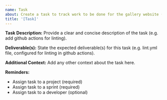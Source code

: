 ```yaml
---
name: Task
about: Create a task to track work to be done for the gallery website (internal use)!
title: '[Task]'
---
```


**Task Description:**
Provide a clear and concise description of the task (e.g. add github actions for linting).

**Deliverable(s):**
State the expected deliverable(s) for this task (e.g. lint.yml file, configured for linting in github actions).

**Additional Context:**
Add any other context about the task here.

**Reminders:**

- Assign task to a project (required)
- Assign task to a sprint (required)
- Assign task to a developer (optional)

